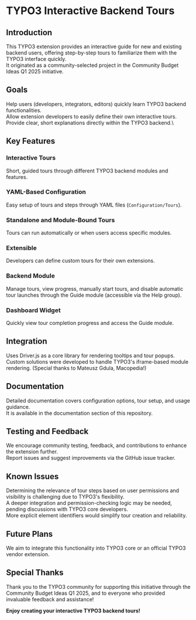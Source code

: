 # TYPO3 Interactive Backend Tours

## Introduction

This TYPO3 extension provides an interactive guide for new and existing backend users, offering step-by-step tours to familiarize them with the TYPO3 interface quickly.\
It originated as a community-selected project in the Community Budget Ideas Q1 2025 initiative.

## Goals

Help users (developers, integrators, editors) quickly learn TYPO3 backend functionalities.\
Allow extension developers to easily define their own interactive tours.\
Provide clear, short explanations directly within the TYPO3 backend.\

## Key Features

### Interactive Tours

Short, guided tours through different TYPO3 backend modules and features.

### YAML-Based Configuration

Easy setup of tours and steps through YAML files (`Configuration/Tours`).

### Standalone and Module-Bound Tours

Tours can run automatically or when users access specific modules.

### Extensible

Developers can define custom tours for their own extensions.

### Backend Module

Manage tours, view progress, manually start tours, and disable automatic tour launches through the Guide module (accessible via the Help group).

### Dashboard Widget

Quickly view tour completion progress and access the Guide module.

## Integration

Uses Driver.js as a core library for rendering tooltips and tour popups.\
Custom solutions were developed to handle TYPO3's iframe-based module rendering. (Special thanks to Mateusz Gdula, Macopedia!)

## Documentation

Detailed documentation covers configuration options, tour setup, and usage guidance.\
It is available in the documentation section of this repository.

## Testing and Feedback

We encourage community testing, feedback, and contributions to enhance the extension further.\
Report issues and suggest improvements via the GitHub issue tracker.

## Known Issues

Determining the relevance of tour steps based on user permissions and visibility is challenging due to TYPO3's flexibility.\
A deeper integration and permission-checking logic may be needed, pending discussions with TYPO3 core developers.\
More explicit element identifiers would simplify tour creation and reliability.

## Future Plans

We aim to integrate this functionality into TYPO3 core or an official TYPO3 vendor extension.

## Special Thanks

Thank you to the TYPO3 community for supporting this initiative through the Community Budget Ideas Q1 2025, and to everyone who provided invaluable feedback and assistance!

**Enjoy creating your interactive TYPO3 backend tours!**